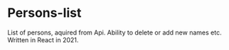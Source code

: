 # Persons-list
List of persons, aquired from Api. Ability to delete or add new names etc.
Written in React in 2021.

